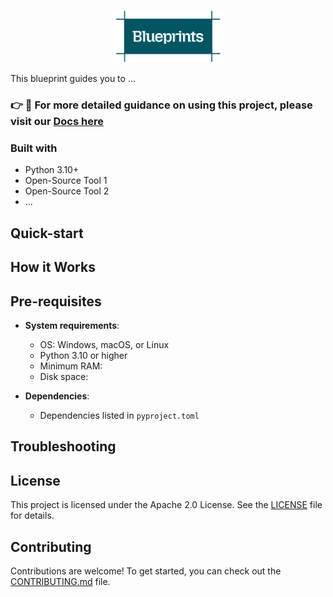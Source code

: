 <p align="center"><img src="./images/Blueprints-logo.png" width="35%" alt="Project logo"/></p>

This blueprint guides you to ...

### 👉 📖 For more detailed guidance on using this project, please visit our [Docs here](https://mozilla-ai.github.io/Blueprint-template/)

### Built with
- Python 3.10+
- Open-Source Tool 1
- Open-Source Tool 2
- ...

## Quick-start


## How it Works


## Pre-requisites

- **System requirements**:
  - OS: Windows, macOS, or Linux
  - Python 3.10 or higher
  - Minimum RAM: 
  - Disk space: 

- **Dependencies**:
  - Dependencies listed in `pyproject.toml`


## Troubleshooting


## License

This project is licensed under the Apache 2.0 License. See the [LICENSE](LICENSE) file for details.

## Contributing

Contributions are welcome! To get started, you can check out the [CONTRIBUTING.md](CONTRIBUTING.md) file.
